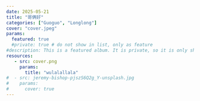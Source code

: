 ```yaml
---
date: 2025-05-21
title: "哥俩好"
categories: ["Guoguo", "Longlong"]
cover: "cover.jpeg"
params:
  featured: true
  #private: true # do not show in list, only as feature
#description: This is a featured album. It is private, so it is only shown on the homepage.
resources:
   - src: cover.png
     params:
       title: "wulalallala"
#  - src: jeremy-bishop-pjszS6Q2g_Y-unsplash.jpg
#    params:
#      cover: true
---
```

